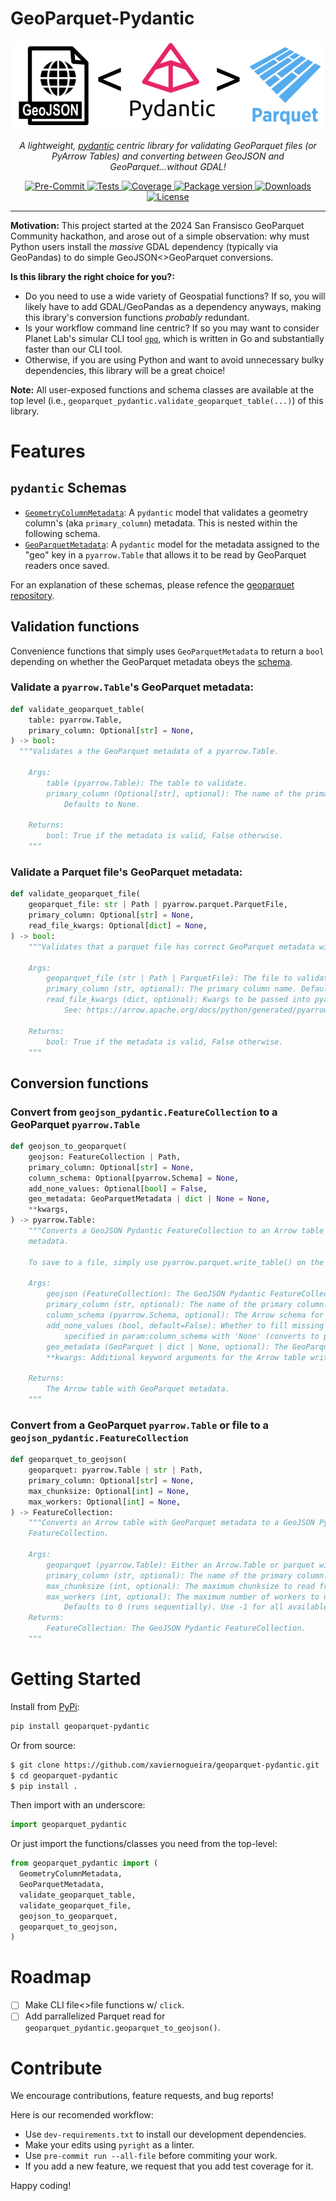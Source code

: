 # GeoParquet-Pydantic


<p align="center">
  <img src="https://github.com/xaviernogueira/geoparquet-pydantic/blob/main/imgs/repo_logo.png" alt="Logo">
</p>

</p>
<p align="center">
  <em> A lightweight, <a href="https://docs.pydantic.dev/latest/" target=<"_blank">pydantic</a> centric library for validating GeoParquet files (or PyArrow Tables) and converting between GeoJSON and GeoParquet...without GDAL!</em>
</p>
<p align="center">
  <a href="https://github.com/xaviernogueira/geoparquet-pydantic/actions/workflows/pre-commit.yml" target="_blank">
      <img src="https://github.com/xaviernogueira/geoparquet-pydantic/workflows/pre-commit/badge.svg" alt="Pre-Commit">
  </a>
  <a href="https://github.com/xaviernogueira/geoparquet-pydantic/actions/workflows/tests.yml" target="_blank">
      <img src="https://github.com/xaviernogueira/geoparquet-pydantic/workflows/tests/badge.svg" alt="Tests">
  </a>
  <a href="https://codecov.io/gh/xaviernogueira/geoparquet-pydantic" target="_blank">
      <img src="https://codecov.io/gh/xaviernogueira/geoparquet-pydantic/branch/main/graph/badge.svg" alt="Coverage">
  </a>
  <a href="https://pypi.org/project/geoparquet-pydantic" target="_blank">
      <img src="https://img.shields.io/pypi/v/geoparquet-pydantic?color=%2334D058&label=pypi%20package" alt="Package version">
  </a>
  <a href="https://pypistats.org/packages/geoparquet-pydantic" target="_blank">
      <img src="https://img.shields.io/pypi/dm/geoparquet-pydantic.svg" alt="Downloads">
  </a>
  <a href="https://github.com/xaviernogueira/geoparquet-pydantic/blob/main/LICENSE" target="_blank">
      <img src="https://img.shields.io/github/license/xaviernogueira/geoparquet-pydantic.svg" alt="License">
  </a>
</p>

---
**Motivation:** This project started at the 2024 San Fransisco GeoParquet Community hackathon, and arose out of a simple observation:
why must Python users install the *massive* GDAL dependency (typically via GeoPandas) to do simple GeoJSON<>GeoParquet conversions.

**Is this library the right choice for you?:**
* Do you need to use a wide variety of Geospatial functions? If so, you will likely have to add GDAL/GeoPandas as a dependency anyways,
making this ibrary's conversion functions *probably* redundant.
* Is your workflow command line centric? If so you may want to consider Planet Lab's simular CLI tool [`gpq`](https://github.com/planetlabs/gpq),
which is written in Go and substantially faster than our CLI tool.
* Otherwise, if you are using Python and want to avoid unnecessary bulky dependencies, this library will be a great choice!

**Note:** All user-exposed functions and schema classes are available at the top level (i.e., `geoparquet_pydantic.validate_geoparquet_table(...)`) of this library.

# Features

## `pydantic` Schemas

* [`GeometryColumnMetadata`](https://github.com/xaviernogueira/geoparquet-pydantic/blob/cec560451db01cd5c4a4b1fea6486c86975f7499/geoparquet_pydantic/schemas.py#L40): A `pydantic` model that validates a
geometry column's (aka `primary_column`) metadata. This is nested within the following schema.
* [`GeoParquetMetadata`](https://github.com/xaviernogueira/geoparquet-pydantic/blob/cec560451db01cd5c4a4b1fea6486c86975f7499/geoparquet_pydantic/schemas.py#L93): A `pydantic` model for the metadata assigned to the "geo" key in a `pyarrow.Table`
that allows it to be read by GeoParquet readers once saved.

For an explanation of these schemas, please refence the [geoparquet repository](https://github.com/opengeospatial/geoparquet/blob/main/format-specs/geoparquet.md).

## Validation functions

Convenience functions that simply uses `GeoParquetMetadata` to return a `bool` depending on whether the GeoParquet metadata obeys the [schema](https://github.com/opengeospatial/geoparquet/blob/main/format-specs/geoparquet.md).

### Validate a `pyarrow.Table`'s GeoParquet metadata:
```python
def validate_geoparquet_table(
    table: pyarrow.Table,
    primary_column: Optional[str] = None,
) -> bool:
  """Validates a the GeoParquet metadata of a pyarrow.Table.

    Args: 
        table (pyarrow.Table): The table to validate.
        primary_column (Optional[str], optional): The name of the primary geometry column.
            Defaults to None.

    Returns:
        bool: True if the metadata is valid, False otherwise.
    """
```

### Validate a Parquet file's GeoParquet metadata:
```python
def validate_geoparquet_file(
    geoparquet_file: str | Path | pyarrow.parquet.ParquetFile,
    primary_column: Optional[str] = None,
    read_file_kwargs: Optional[dict] = None,
) -> bool:
    """Validates that a parquet file has correct GeoParquet metadata without opening it.

    Args:
        geoparquet_file (str | Path | ParquetFile): The file to validate.
        primary_column (str, optional): The primary column name. Defaults to 'geometry'.
        read_file_kwargs (dict, optional): Kwargs to be passed into pyarrow.parquet.ParquetFile().
            See: https://arrow.apache.org/docs/python/generated/pyarrow.parquet.ParquetFile.html#pyarrow-parquet-parquetfile

    Returns:
        bool: True if the metadata is valid, False otherwise.
    """
```
## Conversion functions

### Convert from `geojson_pydantic.FeatureCollection` to a GeoParquet `pyarrow.Table`

```python
def geojson_to_geoparquet(
    geojson: FeatureCollection | Path,
    primary_column: Optional[str] = None,
    column_schema: Optional[pyarrow.Schema] = None,
    add_none_values: Optional[bool] = False,
    geo_metadata: GeoParquetMetadata | dict | None = None,
    **kwargs,
) -> pyarrow.Table:
    """Converts a GeoJSON Pydantic FeatureCollection to an Arrow table with geoparquet
    metadata.

    To save to a file, simply use pyarrow.parquet.write_table() on the returned table.

    Args:
        geojson (FeatureCollection): The GeoJSON Pydantic FeatureCollection.
        primary_column (str, optional): The name of the primary column. Defaults to None.
        column_schema (pyarrow.Schema, optional): The Arrow schema for the table. Defaults to None.
        add_none_values (bool, default=False): Whether to fill missing column values
            specified in param:column_schema with 'None' (converts to pyarrow.null()).
        geo_metadata (GeoParquet | dict | None, optional): The GeoParquet metadata.
        **kwargs: Additional keyword arguments for the Arrow table writer.

    Returns:
        The Arrow table with GeoParquet metadata.
    """
```

### Convert from a GeoParquet `pyarrow.Table` or file to a `geojson_pydantic.FeatureCollection`

```python
def geoparquet_to_geojson(
    geoparquet: pyarrow.Table | str | Path,
    primary_column: Optional[str] = None,
    max_chunksize: Optional[int] = None,
    max_workers: Optional[int] = None,
) -> FeatureCollection:
    """Converts an Arrow table with GeoParquet metadata to a GeoJSON Pydantic
    FeatureCollection.

    Args:
        geoparquet (pyarrow.Table): Either an Arrow.Table or parquet with GeoParquet metadata.
        primary_column (str, optional): The name of the primary column. Defaults to 'geometry'.
        max_chunksize (int, optional): The maximum chunksize to read from the parquet file. Defaults to 1000.
        max_workers (int, optional): The maximum number of workers to use for parallel processing.
            Defaults to 0 (runs sequentially). Use -1 for all available cores.
    Returns:
        FeatureCollection: The GeoJSON Pydantic FeatureCollection.
    """
```

# Getting Started

Install from [PyPi](https://pypi.org/project/geoparquet-pydantic):
```bash
pip install geoparquet-pydantic
```

Or from source:
```bash
$ git clone https://github.com/xaviernogueira/geoparquet-pydantic.git
$ cd geoparquet-pydantic
$ pip install .
```

Then import with an underscore:
```python
import geoparquet_pydantic
```

Or just import the functions/classes you need from the top-level:
```python
from geoparquet_pydantic import (
  GeometryColumnMetadata,
  GeoParquetMetadata,
  validate_geoparquet_table,
  validate_geoparquet_file,
  geojson_to_geoparquet,
  geoparquet_to_geojson,
)
```

# Roadmap

- [ ] Make CLI file<>file functions w/ `click`.
- [ ] Add parrallelized Parquet read for `geoparquet_pydantic.geoparquet_to_geojson()`.

# Contribute

We encourage contributions, feature requests, and bug reports! 

Here is our recomended workflow:

* Use `dev-requirements.txt` to install our development dependencies.
* Make your edits using `pyright` as a linter.
* Use `pre-commit run --all-file` before commiting your work.
* If you add a new feature, we request that you add test coverage for it.

Happy coding!
